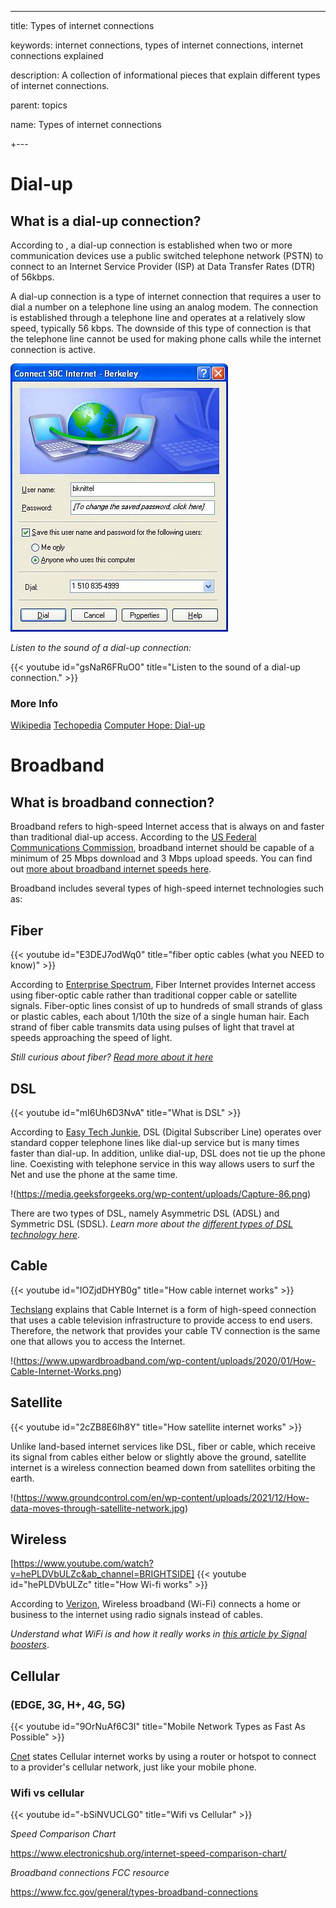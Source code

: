 ---
title: Types of internet connections

keywords: internet connections, types of internet connections, internet connections explained

description: A collection of informational pieces that explain different types of internet connections.

parent: topics

name: Types of internet connections

+---

# Dial-up

## What is a dial-up connection?

According to , a dial-up connection is established when two or more communication devices use a public switched telephone network (PSTN) to connect to an Internet Service Provider (ISP) at Data Transfer Rates (DTR) of 56kbps.

A dial-up connection is a type of internet connection that requires a user to dial a number on a telephone line using an analog modem. The connection is established through a telephone line and operates at a relatively slow speed, typically 56 kbps. The downside of this type of connection is that the telephone line cannot be used for making phone calls while the internet connection is active.

![Dial-up connect page](../types-of-connections/dialup.jpg)

_Listen to the sound of a dial-up connection:_

{{< youtube id="gsNaR6FRuO0" title="Listen to the sound of a dial-up connection." >}}

### More Info

[Wikipedia](https://en.wikipedia.org/wiki/Dial-up_Internet_access)
[Techopedia](https://www.techopedia.com/definition/25953/dial-up-connection)
[Computer Hope: Dial-up](https://www.computerhope.com/jargon/d/dialup.htm)

# Broadband

## What is broadband connection?

Broadband refers to high-speed Internet access that is always on and faster than traditional dial-up access. According to the [US Federal Communications Commission](https://www.fcc.gov/general/types-broadband-connections), broadband internet should be capable of a minimum of 25 Mbps download and 3 Mbps upload speeds. You can find out [more about broadband internet speeds here](https://www.lifewire.com/broadband-internet-speeds-explained-437202).

Broadband includes several types of high-speed internet technologies such as:

## Fiber

{{< youtube id="E3DEJ7odWq0" title="fiber optic cables (what you NEED to know)" >}}

According to [Enterprise Spectrum](https://enterprise.spectrum.com/support/faq/internet/how-does-fiber-internet-work.html), Fiber Internet provides Internet access using fiber-optic cable rather than traditional copper cable or satellite signals. Fiber-optic lines consist of up to hundreds of small strands of glass or plastic cables, each about 1/10th the size of a single human hair. Each strand of fiber cable transmits data using pulses of light that travel at speeds approaching the speed of light.

_Still curious about fiber? [Read more about it here](https://www.explainthatstuff.com/fiberoptics.html)_

## DSL

{{< youtube id="mI6Uh6D3NvA" title="What is DSL" >}}

According to [Easy Tech Junkie](https://www.easytechjunkie.com/what-is-dsl.htm), DSL (Digital Subscriber Line) operates over standard copper telephone lines like dial-up service but is many times faster than dial-up. In addition, unlike dial-up, DSL does not tie up the phone line. Coexisting with telephone service in this way allows users to surf the Net and use the phone at the same time.

!(https://media.geeksforgeeks.org/wp-content/uploads/Capture-86.png)

There are two types of DSL, namely Asymmetric DSL (ADSL) and Symmetric DSL (SDSL). _Learn more about the [different types of DSL technology here](https://www.lifewire.com/different-types-of-dsl-technology-817522)_.

## Cable

{{< youtube id="IOZjdDHYB0g" title="How cable internet works" >}}

[Techslang](https://www.techslang.com/what-is-cable-internet-and-how-does-it-work/) explains that Cable Internet is a form of high-speed connection that uses a cable television infrastructure to provide access to end users. Therefore, the network that provides your cable TV connection is the same one that allows you to access the Internet.

!(https://www.upwardbroadband.com/wp-content/uploads/2020/01/How-Cable-Internet-Works.png)

## Satellite

{{< youtube id="2cZB8E6lh8Y" title="How satellite internet works" >}}

Unlike land-based internet services like DSL, fiber or cable, which receive its signal from cables either below or slightly above the ground, satellite internet is a wireless connection beamed down from satellites orbiting the earth.

!(https://www.groundcontrol.com/en/wp-content/uploads/2021/12/How-data-moves-through-satellite-network.jpg)

## Wireless

[https://www.youtube.com/watch?v=hePLDVbULZc&ab_channel=BRIGHTSIDE]
{{< youtube id="hePLDVbULZc" title="How Wi-fi works" >}}

According to [Verizon](https://www.verizon.com/articles/internet-essentials/broadband-definition/), Wireless broadband (Wi-Fi) connects a home or business to the internet using radio signals instead of cables.

_Understand what WiFi is and how it really works in [this article by Signal boosters](https://www.signalboosters.com/blog/what-is-wifi-and-how-does-it-work/)_.

## Cellular

### (EDGE, 3G, H+, 4G, 5G)

{{< youtube id="9OrNuAf6C3I" title="Mobile Network Types as Fast As Possible" >}}

[Cnet](https://www.cnet.com/home/internet/cellular-home-internet-overview/#:~:text=Cellular%20internet%20works%20by%20using,you%20have%20and%20other%20factors.) states Cellular internet works by using a router or hotspot to connect to a provider's cellular network, just like your mobile phone.

### Wifi vs cellular

{{< youtube id="-bSiNVUCLG0" title="Wifi vs Cellular" >}}

_Speed Comparison Chart_

https://www.electronicshub.org/internet-speed-comparison-chart/

_Broadband connections FCC resource_

https://www.fcc.gov/general/types-broadband-connections
